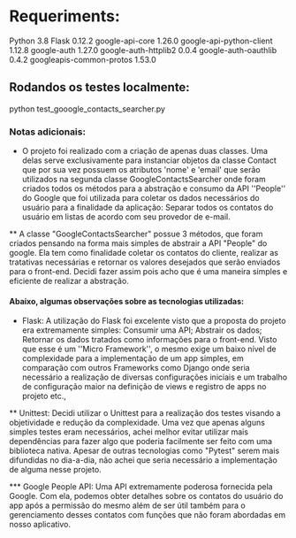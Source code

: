 # Requeriments:

Python 3.8
Flask 0.12.2
google-api-core          1.26.0
google-api-python-client 1.12.8
google-auth              1.27.0
google-auth-httplib2     0.0.4
google-auth-oauthlib     0.4.2
googleapis-common-protos 1.53.0

## Rodandos os testes localmente: 
  python test_gooogle_contacts_searcher.py


### Notas adicionais:
* O projeto foi realizado com a criação de apenas duas classes. Uma delas serve
  exclusivamente para instanciar objetos da classe Contact que por sua vez
  possuem os atributos 'nome' e 'email' que serão utilizados na segunda classe
  GoogleContactsSearcher onde foram criados todos os métodos para a abstração e
  consumo da API ''People'' do Google que foi utilizada para coletar os dados necessários
  do usuário para a finalidade da aplicação: Separar todos os contatos do
  usuário em listas de acordo com seu provedor de e-mail.

** A classe "GoogleContactsSearcher" possue 3 métodos, que foram criados
   pensando na forma mais simples de abstrair a API "People" do google. Ela tem
   como finalidade coletar os contatos do cliente, realizar as tratativas
   necessárias e retornar os valores desejados que serão enviados para o
   front-end. Decidi fazer assim pois acho que é uma maneira simples e
   eficiente de realizar a abstração. 
  

#### Abaixo, algumas observações sobre as tecnologias utilizadas:

* Flask: A utilização do Flask foi excelente visto que a proposta do projeto
  era extremamente simples: Consumir uma API; Abstrair os dados; Retornar os
  dados tratados como informações para o front-end. Visto que esse é um ''Micro
  Framework'', o mesmo exige um baixo nível de complexidade para a
  implementação de um app simples, em comparação com outros Frameworks como
  Django onde seria necessário a realização de diversas configurações iniciais
  e um trabalho de configuração maior na definição de views e registro de apps
  no projeto etc.,

** Unittest: Decidi utilizar o Unittest para a realização dos testes visando a
  objetividade e redução da complexidade. Uma vez que apenas alguns simples
  testes eram necessários, achei melhor evitar utilizar mais dependências para
  fazer algo que poderia facilmente ser feito com uma biblioteca nativa. Apesar
  de outras tecnologias como "Pytest" serem mais difundidas no dia-a-dia, não
  achei que seria necessário a implementação de alguma nesse projeto.

*** Google People API: Uma API extremamente poderosa fornecida pela Google. Com
    ela, podemos obter detalhes sobre os contatos do usuário do app após a
    permissão do mesmo além de ser útil também para o gerenciamento desses
    contatos com funções que não foram abordadas em nosso aplicativo.



